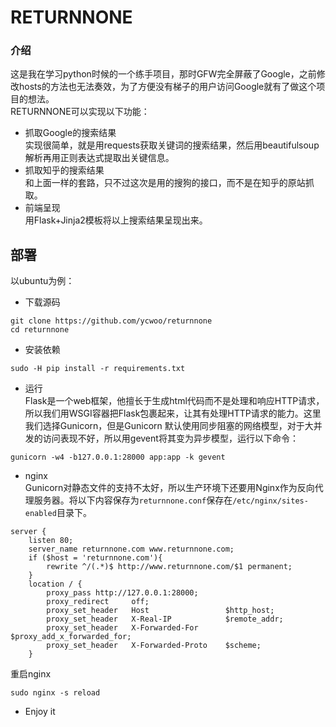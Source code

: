 # RETURNNONE
### 介绍
这是我在学习python时候的一个练手项目，那时GFW完全屏蔽了Google，之前修改hosts的方法也无法奏效，为了方便没有梯子的用户访问Google就有了做这个项目的想法。</br>
RETURNNONE可以实现以下功能：</br>
* 抓取Google的搜索结果</br>
实现很简单，就是用requests获取关键词的搜索结果，然后用beautifulsoup解析再用正则表达式提取出关键信息。
* 抓取知乎的搜索结果</br>
和上面一样的套路，只不过这次是用的搜狗的接口，而不是在知乎的原站抓取。
* 前端呈现</br>
用Flask+Jinja2模板将以上搜索结果呈现出来。
## 部署
以ubuntu为例：
* 下载源码<br>
```shell
git clone https://github.com/ycwoo/returnnone
cd returnnone
```
* 安装依赖<br>
```shell
sudo -H pip install -r requirements.txt
```
* 运行<br>
Flask是一个web框架，他擅长于生成html代码而不是处理和响应HTTP请求，所以我们用WSGI容器把Flask包裹起来，让其有处理HTTP请求的能力。这里我们选择Gunicorn，但是Gunicorn 默认使用同步阻塞的网络模型，对于大并发的访问表现不好，所以用gevent将其变为异步模型，运行以下命令：<br>
```shell
gunicorn -w4 -b127.0.0.1:28000 app:app -k gevent
```
* nginx<br>
Gunicorn对静态文件的支持不太好，所以生产环境下还要用Nginx作为反向代理服务器。将以下内容保存为`returnnone.conf`保存在`/etc/nginx/sites-enabled`目录下。<br>
```
server {
    listen 80;
    server_name returnnone.com www.returnnone.com;
    if ($host = 'returnnone.com'){
        rewrite ^/(.*)$ http://www.returnnone.com/$1 permanent;
    }
    location / {
        proxy_pass http://127.0.0.1:28000;
        proxy_redirect     off;
        proxy_set_header   Host                 $http_host;
        proxy_set_header   X-Real-IP            $remote_addr;
        proxy_set_header   X-Forwarded-For      $proxy_add_x_forwarded_for;
        proxy_set_header   X-Forwarded-Proto    $scheme;
    }
```
重启nginx<br>
```commandline
sudo nginx -s reload
```
* Enjoy it<br>
